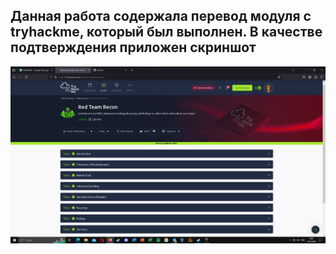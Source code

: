 ## Данная работа содержала перевод модуля с tryhackme, который был выполнен. В качестве подтверждения приложен скриншот
<img src=https://github.com/m0xeS/ml4cyber/blob/main/prac4/task4/thm.png>

